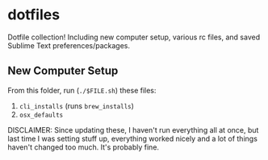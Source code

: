 # dotfiles

Dotfile collection! Including new computer setup, various rc files, and saved Sublime Text preferences/packages.

## New Computer Setup

From this folder, run (`./$FILE.sh`) these files:

1. `cli_installs` (runs `brew_installs`)
2. `osx_defaults`

DISCLAIMER: Since updating these, I haven't run everything all at once, but last time I was setting stuff up, everything worked nicely and a lot of things haven't changed too much. It's probably fine.
